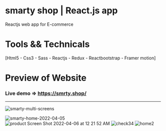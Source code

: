 # smarty shop | React.js app
  Reactjs web app for E-commerce 
  
# Tools && Technicals
  [Html5 - Css3 - Sass - Reactjs - Redux - Reactbootstrap - Framer motion]
  

# Preview of Website

### Live demo => https://smrty.shop/
-----------------------------------------------------------------------------------------------------------------------------------------------------------------------
![smarty-multi-screens](https://user-images.githubusercontent.com/31800681/214281886-51ad127a-de20-46d9-be27-8996522fd78d.jpg)

![smarty-home-2022-04-05](https://user-images.githubusercontent.com/31800681/214283460-e4da6fa5-fa44-4340-a7e8-7083a32fe2d3.png)
![product Screen Shot 2022-04-06 at 12 21 52 AM](https://user-images.githubusercontent.com/31800681/214283565-535d1385-70c9-41f3-b802-b05de42867e9.png)
![check34](https://user-images.githubusercontent.com/31800681/214283613-aaaf6594-e8e1-4bd8-b8d2-e22f96222db2.PNG)
![home2](https://user-images.githubusercontent.com/31800681/214283615-de364d7e-b1ff-4f4e-9fc8-50c6e6caceed.PNG)
